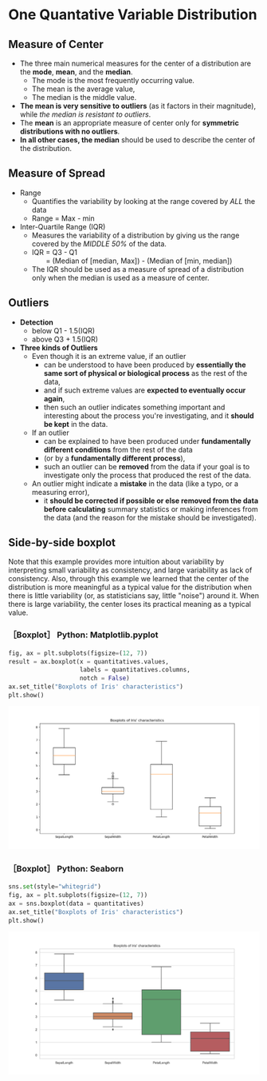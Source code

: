 # One Quantative Variable Distribution

## Measure of Center
- The three main numerical measures for the center of a distribution are the **mode**, **mean**, and the **median**. 
    - The mode is the most frequently occurring value. 
    - The mean is the average value,
    - The median is the middle value.
- **The mean is very sensitive to outliers** (as it factors in their magnitude), while *the median is resistant to outliers*.
- The **mean** is an appropriate measure of center only for **symmetric distributions with no outliers**. 
- **In all other cases, the median** should be used to describe the center of the distribution.

## Measure of Spread
- Range
    - Quantifies the variability by looking at the range covered by *ALL* the data
    - Range = Max - min
- Inter-Quartile Range (IQR)
    - Measures the variability of a distribution by giving us the range covered by the *MIDDLE 50%* of the data.
    - IQR = Q3 - Q1 
    <br> &nbsp;&nbsp;&nbsp;&nbsp;&nbsp;&nbsp;
    = (Median of [median, Max]) - (Median of [min, median])
    - The IQR should be used as a measure of spread of a distribution only when the median is used as a measure of center.


## Outliers
- **Detection**
    - below Q1 - 1.5(IQR)
    - above Q3 + 1.5(IQR)
- **Three kinds of Outliers**
    - Even though it is an extreme value, if an outlier
        - can be understood to have been produced by **essentially the same sort of physical or biological process** as the rest of the data,
        -  and if such extreme values are **expected to eventually occur again**,
        -  then such an outlier indicates something important and interesting about the process you're investigating, and it **should be kept** in the data.
    - If an outlier
        -  can be explained to have been produced under **fundamentally different conditions** from the rest of the data 
        - (or by a **fundamentally different process**),
        -  such an outlier can be **removed** from the data if your goal is to investigate only the process that produced the rest of the data.
    - An outlier might indicate a **mistake** in the data (like a typo, or a measuring error),
        - it **should be corrected if possible or else removed from the data before calculating** summary statistics or making inferences from the data (and the reason for the mistake should be investigated).


## Side-by-side boxplot
Note that this example provides more intuition about variability by interpreting small variability as consistency, and large variability as lack of consistency. Also, through this example we learned that the center of the distribution is more meaningful as a typical value for the distribution when there is little variability (or, as statisticians say, little "noise") around it. When there is large variability, the center loses its practical meaning as a typical value.

### ［Boxplot］ Python: Matplotlib.pyplot 
```python
fig, ax = plt.subplots(figsize=(12, 7))
result = ax.boxplot(x = quantitatives.values,
                    labels = quantitatives.columns,
                    notch = False)
ax.set_title("Boxplots of Iris' characteristics")
plt.show()
```
![Image of Matplotlib Boxplot Example](https://github.com/kevinkevin556/SRDV/blob/master/EDA%20Examining%20Distributions/One%20Quantitative%20Variable/image/matplotlib_boxplot.png?raw=true)

### ［Boxplot］ Python: Seaborn
```python
sns.set(style="whitegrid")
fig, ax = plt.subplots(figsize=(12, 7))
ax = sns.boxplot(data = quantitatives)
ax.set_title("Boxplots of Iris' characteristics")
plt.show()
```
![Image of Seaborn Boxplot Example](https://github.com/kevinkevin556/SRDV/blob/master/EDA%20Examining%20Distributions/One%20Quantitative%20Variable/image/seaborn_boxplot.png?raw=true)
